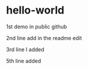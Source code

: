 # hello-world
1st demo in public github

2nd line add in the readme edit

3rd line I added

5th line added
